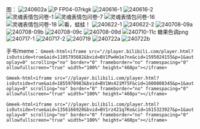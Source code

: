 图：
![240602a](https://github.com/BrokenLightsss/BrokenLightsss.github.io/assets/174887552/fcb73b0d-b9e5-4010-8373-e56021615887)
![P FP04-07rkgk](https://github.com/BrokenLightsss/BrokenLightsss.github.io/assets/174887552/7549aba7-534c-42fb-8d42-dce5546e21d2)
![240616-1](https://github.com/BrokenLightsss/BrokenLightsss.github.io/assets/174887552/45eeb77a-d283-4549-852a-82c0d3358579)
![240616-2](https://github.com/BrokenLightsss/BrokenLightsss.github.io/assets/174887552/84605b45-cd97-40cf-8158-c1affa8c7e7c)
![灵魂表情包问卷-1](https://github.com/BrokenLightsss/BrokenLightsss.github.io/assets/174887552/21e58880-5a55-4cbd-bf23-fe8f960c7daa)
![灵魂表情包问卷-7](https://github.com/BrokenLightsss/BrokenLightsss.github.io/assets/174887552/4891883d-1f87-4590-87e8-86708bdb6537)
![灵魂表情包问卷-16](https://github.com/BrokenLightsss/BrokenLightsss.github.io/assets/174887552/6a315644-4410-49b3-9621-63e8b40cea9f)
![灵魂表情包问卷-18](https://github.com/BrokenLightsss/BrokenLightsss.github.io/assets/174887552/af29c35e-3d3a-446c-9aa6-59aefbe2062c)
![看，蛙蛙！](https://github.com/BrokenLightsss/BrokenLightsss.github.io/assets/174887552/ac4465d6-7710-49a1-928f-cd6c6204c752)
![240622-1](https://github.com/BrokenLightsss/BrokenLightsss.github.io/assets/174887552/89aae511-a79c-448c-8719-9a883d0d011b)
![240622-2](https://github.com/BrokenLightsss/BrokenLightsss.github.io/assets/174887552/c7bf2a73-7ec4-43e2-8b8f-b3dc1850a0c6)
![240708-09a](https://github.com/BrokenLightsss/BrokenLightsss.github.io/assets/174887552/f8b0f054-ec0b-4e4d-ae97-644a3272ff04)
![240708-09b](https://github.com/BrokenLightsss/BrokenLightsss.github.io/assets/174887552/aecdc055-91f8-4830-a55d-a64286be3bc5)
![240708-09c](https://github.com/BrokenLightsss/BrokenLightsss.github.io/assets/174887552/c61fa2ae-56b9-44df-9efa-e57a5b1b07cb)
![240708-09d](https://github.com/BrokenLightsss/BrokenLightsss.github.io/assets/174887552/3a37708e-f7a4-465b-a19f-031a543455ae)
![240710-11c 糖果色调png](https://github.com/user-attachments/assets/01df2a99-ecf2-4c4f-9b72-b3fbc3d3b91f)
![240717-1](https://github.com/user-attachments/assets/eda55e03-3490-4286-aa18-1cd6eef7ae21)
![240717-2](https://github.com/user-attachments/assets/50c76019-0c15-49c2-8a1d-05ab42e3abde)
![240719](https://github.com/user-attachments/assets/bc4bbcbb-9168-40d9-95fd-205109897cba)
![240722a](https://github.com/user-attachments/assets/b4b77d4e-2258-42c6-9db8-d90cbbe398ae)
![240722b](https://github.com/user-attachments/assets/15a1aee9-2c48-469f-859c-204b374088f2)

手书/meme：
`Gmeek-html<iframe src="//player.bilibili.com/player.html?isOutside=true&aid=1105795682&bvid=BV1Pw4m1e7nx&cid=1595024155&p=1&autoplay=0" scrolling="no" border="0" frameborder="no" framespacing="0" allowfullscreen="true" width="100%" height="460px"></iframe>`

`Gmeek-html<iframe src="//player.bilibili.com/player.html?isOutside=true&aid=1855970983&bvid=BV1Ws421M7SF&cid=1600808345&p=1&autoplay=0" scrolling="no" border="0" frameborder="no" framespacing="0" allowfullscreen="true" width="100%" height="460px"></iframe>`

`Gmeek-html<iframe src="//player.bilibili.com/player.html?isOutside=true&aid=1356166920&bvid=BV1rz421q7Ko&cid=1615323927&p=1&autoplay=0" scrolling="no" border="0" frameborder="no" framespacing="0" allowfullscreen="true" width="100%" height="460px"></iframe>`